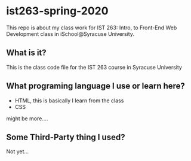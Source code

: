 # ist263-spring-2020
This repo is about my class work for IST 263: Intro, to Front-End Web Development class in iSchool@Syracuse University.
## What is it?
This is the class code file for the IST 263 course in Syracuse University
## What programing language I use or learn here?
- HTML, this is basically I learn from the class
- CSS

might be more....
## Some Third-Party thing I used?
Not yet...
